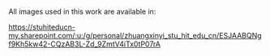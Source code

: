 All images used in this work are available in:

https://stuhiteducn-my.sharepoint.com/:u:/g/personal/zhuangxinyi_stu_hit_edu_cn/ESJAABQNgf9Kh5kw42-CQzAB3L-Zd_9ZmtV4iTx0tP07rA
